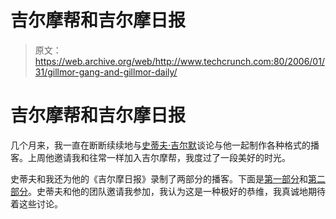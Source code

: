 # 吉尔摩帮和吉尔摩日报

> 原文：<https://web.archive.org/web/http://www.techcrunch.com:80/2006/01/31/gillmor-gang-and-gillmor-daily/>

# 吉尔摩帮和吉尔摩日报

 [](https://web.archive.org/web/20220819234518/http://gillmorgang.podshow.com/) 几个月来，我一直在断断续续地与[史蒂夫·吉尔默](https://web.archive.org/web/20220819234518/http://blogs.zdnet.com/Gillmor/)谈论与他一起制作各种格式的播客。上周他邀请我和往常一样加入吉尔摩帮，我度过了一段美好的时光。

史蒂夫和我还为他的《吉尔摩日报》录制了两部分的播客。下面是[第一部分](https://web.archive.org/web/20220819234518/http://gillmordaily.podshow.com/?p=27)和[第二部分](https://web.archive.org/web/20220819234518/http://gillmordaily.podshow.com/?p=28)。史蒂夫和他的团队邀请我参加，我认为这是一种极好的恭维，我真诚地期待着这些讨论。